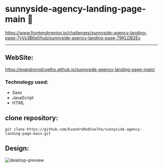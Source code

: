 # sunnyside-agency-landing-page-main 🍊
https://www.frontendmentor.io/challenges/sunnyside-agency-landing-page-7yVs3B6ef/hub/sunnyside-agency-landing-page-79KLDB2Ex
<hr>

## WebSite:
https://evandrorodcoelho.github.io/sunnyside-agency-landing-page-main/


### Technology used:

- Sass
- JavaScript 
- HTML 


## clone repository:
    git clone https://github.com/EvandroRodCoelho/sunnyside-agency-landing-page-main.git

## Design:
![desktop-preview](https://user-images.githubusercontent.com/93017981/164262623-59c983c4-2783-4386-9d4c-f5c207d646d1.jpg)
